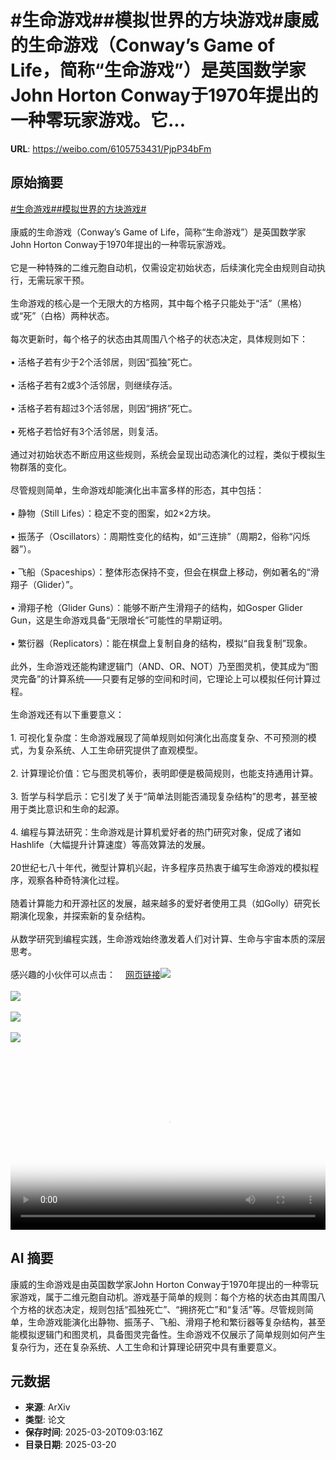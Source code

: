 # #生命游戏##模拟世界的方块游戏#康威的生命游戏（Conway’s Game of Life，简称“生命游戏”）是英国数学家John Horton Conway于1970年提出的一种零玩家游戏。它...

**URL**: https://weibo.com/6105753431/PjpP34bFm

## 原始摘要

<a href="https://m.weibo.cn/search?containerid=231522type%3D1%26t%3D10%26q%3D%23%E7%94%9F%E5%91%BD%E6%B8%B8%E6%88%8F%23" data-hide=""><span class="surl-text">#生命游戏#</span></a><a href="https://m.weibo.cn/search?containerid=231522type%3D1%26t%3D10%26q%3D%23%E6%A8%A1%E6%8B%9F%E4%B8%96%E7%95%8C%E7%9A%84%E6%96%B9%E5%9D%97%E6%B8%B8%E6%88%8F%23&amp;extparam=%23%E6%A8%A1%E6%8B%9F%E4%B8%96%E7%95%8C%E7%9A%84%E6%96%B9%E5%9D%97%E6%B8%B8%E6%88%8F%23" data-hide=""><span class="surl-text">#模拟世界的方块游戏#</span></a><br><br>康威的生命游戏（Conway’s Game of Life，简称“生命游戏”）是英国数学家John Horton Conway于1970年提出的一种零玩家游戏。<br><br>它是一种特殊的二维元胞自动机，仅需设定初始状态，后续演化完全由规则自动执行，无需玩家干预。<br><br>生命游戏的核心是一个无限大的方格网，其中每个格子只能处于“活”（黑格）或“死”（白格）两种状态。<br><br>每次更新时，每个格子的状态由其周围八个格子的状态决定，具体规则如下：<br><br>• 活格子若有少于2个活邻居，则因“孤独”死亡。<br><br>• 活格子若有2或3个活邻居，则继续存活。<br><br>• 活格子若有超过3个活邻居，则因“拥挤”死亡。<br><br>• 死格子若恰好有3个活邻居，则复活。<br><br>通过对初始状态不断应用这些规则，系统会呈现出动态演化的过程，类似于模拟生物群落的变化。<br><br>尽管规则简单，生命游戏却能演化出丰富多样的形态，其中包括：<br><br>• 静物（Still Lifes）：稳定不变的图案，如2×2方块。<br><br>• 振荡子（Oscillators）：周期性变化的结构，如“三连排”（周期2，俗称“闪烁器”）。<br><br>• 飞船（Spaceships）：整体形态保持不变，但会在棋盘上移动，例如著名的“滑翔子（Glider）”。<br><br>• 滑翔子枪（Glider Guns）：能够不断产生滑翔子的结构，如Gosper Glider Gun，这是生命游戏具备“无限增长”可能性的早期证明。<br><br>• 繁衍器（Replicators）：能在棋盘上复制自身的结构，模拟“自我复制”现象。<br><br>此外，生命游戏还能构建逻辑门（AND、OR、NOT）乃至图灵机，使其成为“图灵完备”的计算系统——只要有足够的空间和时间，它理论上可以模拟任何计算过程。<br><br>生命游戏还有以下重要意义：<br><br>1. 可视化复杂度：生命游戏展现了简单规则如何演化出高度复杂、不可预测的模式，为复杂系统、人工生命研究提供了直观模型。<br><br>2. 计算理论价值：它与图灵机等价，表明即便是极简规则，也能支持通用计算。<br><br>3. 哲学与科学启示：它引发了关于“简单法则能否涌现复杂结构”的思考，甚至被用于类比意识和生命的起源。<br><br>4. 编程与算法研究：生命游戏是计算机爱好者的热门研究对象，促成了诸如Hashlife（大幅提升计算速度）等高效算法的发展。<br><br>20世纪七八十年代，微型计算机兴起，许多程序员热衷于编写生命游戏的模拟程序，观察各种奇特演化过程。<br><br>随着计算能力和开源社区的发展，越来越多的爱好者使用工具（如Golly）研究长期演化现象，并探索新的复杂结构。<br><br>从数学研究到编程实践，生命游戏始终激发着人们对计算、生命与宇宙本质的深层思考。<br><br>感兴趣的小伙伴可以点击：<a href="https://weibo.cn/sinaurl?u=https%3A%2F%2Fwritings.stephenwolfram.com%2F2025%2F03%2Fwhat-can-we-learn-about-engineering-and-innovation-from-half-a-century-of-the-game-of-life-cellular-automaton%2F" data-hide=""><span class="url-icon"><img style="width: 1rem;height: 1rem" src="https://h5.sinaimg.cn/upload/2015/09/25/3/timeline_card_small_web_default.png" referrerpolicy="no-referrer"></span><span class="surl-text">网页链接</span></a><img style="" src="https://tvax1.sinaimg.cn/large/006Fd7o3ly1hznelmjiuyj30k00domy6.jpg" referrerpolicy="no-referrer"><br><br><img style="" src="https://tvax3.sinaimg.cn/large/006Fd7o3ly1hznellceojj30zk0k0jrw.jpg" referrerpolicy="no-referrer"><br><br><img style="" src="https://tvax1.sinaimg.cn/large/006Fd7o3gy1hznefxk256j30zk0p21kx.jpg" referrerpolicy="no-referrer"><br><br><img style="" src="https://tvax3.sinaimg.cn/large/006Fd7o3gy1hznefzouopj30va0zkqmp.jpg" referrerpolicy="no-referrer"><br><br><br clear="both"><div style="clear: both"></div><video controls="controls" poster="https://tvax2.sinaimg.cn/orj480/006Fd7o3ly1hznelm4ieyj30k00domy6.jpg" style="width: 100%"><source src="https://f.video.weibocdn.com/o0/TPwB40QZlx08mOZ0l6L6010412001c4m0E010.mp4?label=mp4_720p&amp;template=720x492.25.0&amp;ori=0&amp;ps=1CwnkDw1GXwCQx&amp;Expires=1742464868&amp;ssig=JZTUNcDJzA&amp;KID=unistore,video"><source src="https://f.video.weibocdn.com/o0/9lcCyzVllx08mOZ0n9l6010412001l2Z0E010.mp4?label=mp4_hd&amp;template=700x480.25.0&amp;ori=0&amp;ps=1CwnkDw1GXwCQx&amp;Expires=1742464868&amp;ssig=NIt7xpsN1a&amp;KID=unistore,video"><source src="https://f.video.weibocdn.com/o0/lERVmqg2lx08mOZ0fJSM0104120016IJ0E010.mp4?label=mp4_ld&amp;template=524x360.25.0&amp;ori=0&amp;ps=1CwnkDw1GXwCQx&amp;Expires=1742464868&amp;ssig=ojkvpkYyZt&amp;KID=unistore,video"><p>视频无法显示，请前往<a href="https://video.weibo.com/show?fid=1034%3A5146272978632745" target="_blank" rel="noopener noreferrer">微博视频</a>观看。</p></video>

## AI 摘要

康威的生命游戏是由英国数学家John Horton Conway于1970年提出的一种零玩家游戏，属于二维元胞自动机。游戏基于简单的规则：每个方格的状态由其周围八个方格的状态决定，规则包括“孤独死亡”、“拥挤死亡”和“复活”等。尽管规则简单，生命游戏能演化出静物、振荡子、飞船、滑翔子枪和繁衍器等复杂结构，甚至能模拟逻辑门和图灵机，具备图灵完备性。生命游戏不仅展示了简单规则如何产生复杂行为，还在复杂系统、人工生命和计算理论研究中具有重要意义。

## 元数据

- **来源**: ArXiv
- **类型**: 论文
- **保存时间**: 2025-03-20T09:03:16Z
- **目录日期**: 2025-03-20
